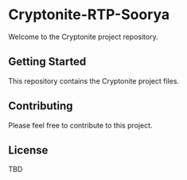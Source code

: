 # Cryptonite-RTP-Soorya

Welcome to the Cryptonite project repository.

## Getting Started

This repository contains the Cryptonite project files.

## Contributing

Please feel free to contribute to this project.

## License

TBD
